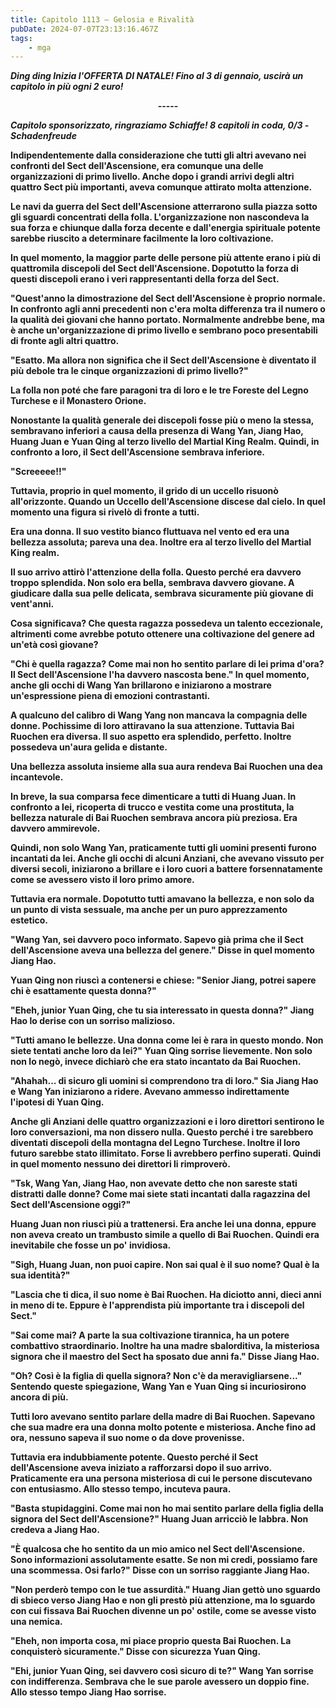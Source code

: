 ```yaml
---
title: Capitolo 1113 – Gelosia e Rivalità
pubDate: 2024-07-07T23:13:16.467Z
tags:
    - mga
---
```



<strong><em>*Ding ding* Inizia l'OFFERTA DI NATALE! Fino al 3 di gennaio, uscirà un capitolo in più ogni 2 euro!</em>
<p style="text-align: center;">-----</p>
<em>Capitolo sponsorizzato, ringraziamo Schiaffe!
8 capitoli in coda, 0/3
-Schadenfreude</em>


Indipendentemente dalla considerazione che tutti gli altri avevano nei confronti del Sect dell'Ascensione, era comunque una delle organizzazioni di primo livello. Anche dopo i grandi arrivi degli altri quattro Sect più importanti, aveva comunque attirato molta attenzione.


Le navi da guerra del Sect dell'Ascensione atterrarono sulla piazza sotto gli sguardi concentrati della folla. L'organizzazione non nascondeva la sua forza e chiunque dalla forza decente e dall'energia spirituale potente sarebbe riuscito a determinare facilmente la loro coltivazione.


In quel momento, la maggior parte delle persone più attente erano i più di quattromila discepoli del Sect dell'Ascensione. Dopotutto la forza di questi discepoli erano i veri rappresentanti della forza del Sect.


"Quest'anno la dimostrazione del Sect dell'Ascensione è proprio normale. In confronto agli anni precedenti non c'era molta differenza tra il numero o la qualità dei giovani che hanno portato. Normalmente andrebbe bene, ma è anche un'organizzazione di primo livello e sembrano poco presentabili di fronte agli altri quattro.


"Esatto. Ma allora non significa che il Sect dell'Ascensione è diventato il più debole tra le cinque organizzazioni di primo livello?"


La folla non poté che fare paragoni tra di loro e le tre Foreste del Legno Turchese e il Monastero Orione.


Nonostante la qualità generale dei discepoli fosse più o meno la stessa, sembravano inferiori a causa della presenza di Wang Yan, Jiang Hao, Huang Juan e Yuan Qing al terzo livello del Martial King Realm. Quindi, in confronto a loro, il Sect dell'Ascensione sembrava inferiore.


"Screeeee!!"


Tuttavia, proprio in quel momento, il grido di un uccello risuonò all'orizzonte. Quando un Uccello dell'Ascensione discese dal cielo. In quel momento una figura si rivelò di fronte a tutti.


Era una donna. Il suo vestito bianco fluttuava nel vento ed era una bellezza assoluta; pareva una dea. Inoltre era al terzo livello del Martial King realm.


Il suo arrivo attirò l'attenzione della folla. Questo perché era davvero troppo splendida. Non solo era bella, sembrava davvero giovane. A giudicare dalla sua pelle delicata, sembrava sicuramente più giovane di vent'anni.


Cosa significava? Che questa ragazza possedeva un talento eccezionale, altrimenti come avrebbe potuto ottenere una coltivazione del genere ad un'età così giovane?


"Chi è quella ragazza? Come mai non ho sentito parlare di lei prima d'ora? Il Sect dell'Ascensione l'ha davvero nascosta bene." In quel momento, anche gli occhi di Wang Yan brillarono e iniziarono a mostrare un'espressione piena di emozioni contrastanti.


A qualcuno del calibro di Wang Yang non mancava la compagnia delle donne. Pochissime di loro attiravano la sua attenzione. Tuttavia Bai Ruochen era diversa. Il suo aspetto era splendido, perfetto. Inoltre possedeva un'aura gelida e distante.


Una bellezza assoluta insieme alla sua aura rendeva Bai Ruochen una dea incantevole.


In breve, la sua comparsa fece dimenticare a tutti di Huang Juan. In confronto a lei, ricoperta di trucco e vestita come una prostituta, la bellezza naturale di Bai Ruochen sembrava ancora più preziosa. Era davvero ammirevole.


Quindi, non solo Wang Yan, praticamente tutti gli uomini presenti furono incantati da lei. Anche gli occhi di alcuni Anziani, che avevano vissuto per diversi secoli, iniziarono a brillare e i loro cuori a battere forsennatamente come se avessero visto il loro primo amore.


Tuttavia era normale. Dopotutto tutti amavano la bellezza, e non solo da un punto di vista sessuale, ma anche per un puro apprezzamento estetico.


"Wang Yan, sei davvero poco informato. Sapevo già prima che il Sect dell'Ascensione aveva una bellezza del genere." Disse in quel momento Jiang Hao.


Yuan Qing non riuscì a contenersi e chiese: "Senior Jiang, potrei sapere chi è esattamente questa donna?"


"Eheh, junior Yuan Qing, che tu sia interessato in questa donna?" Jiang Hao lo derise con un sorriso malizioso.


"Tutti amano le bellezze. Una donna come lei è rara in questo mondo. Non siete tentati anche loro da lei?" Yuan Qing sorrise lievemente. Non solo non lo negò, invece dichiarò che era stato incantato da Bai Ruochen.


"Ahahah... di sicuro gli uomini si comprendono tra di loro." Sia Jiang Hao e Wang Yan iniziarono a ridere. Avevano ammesso indirettamente l'ipotesi di Yuan Qing.


Anche gli Anziani delle quattro organizzazioni e i loro direttori sentirono le loro conversazioni, ma non dissero nulla. Questo perché i tre sarebbero diventati discepoli della montagna del Legno Turchese. Inoltre il loro futuro sarebbe stato illimitato. Forse li avrebbero perfino superati. Quindi in quel momento nessuno dei direttori li rimproverò.


"Tsk, Wang Yan, Jiang Hao, non avevate detto che non sareste stati distratti dalle donne? Come mai siete stati incantati dalla ragazzina del Sect dell'Ascensione oggi?"


Huang Juan non riuscì più a trattenersi. Era anche lei una donna, eppure non aveva creato un trambusto simile a quello di Bai Ruochen. Quindi era inevitabile che fosse un po' invidiosa.


"Sigh, Huang Juan, non puoi capire. Non sai qual è il suo nome? Qual è la sua identità?"


"Lascia che ti dica, il suo nome è Bai Ruochen. Ha diciotto anni, dieci anni in meno di te. Eppure è l'apprendista più importante tra i discepoli del Sect."


"Sai come mai? A parte la sua coltivazione tirannica, ha un potere combattivo straordinario. Inoltre ha una madre sbalorditiva, la misteriosa signora che il maestro del Sect ha sposato due anni fa." Disse Jiang Hao.


"Oh? Così è la figlia di quella signora? Non c'è da meravigliarsene..." Sentendo queste spiegazione, Wang Yan e Yuan Qing si incuriosirono ancora di più.


Tutti loro avevano sentito parlare della madre di Bai Ruochen. Sapevano che sua madre era una donna molto potente e misteriosa. Anche fino ad ora, nessuno sapeva il suo nome o da dove provenisse.


Tuttavia era indubbiamente potente. Questo perché il Sect dell'Ascensione aveva iniziato a rafforzarsi dopo il suo arrivo. Praticamente era una persona misteriosa di cui le persone discutevano con entusiasmo. Allo stesso tempo, incuteva paura.


"Basta stupidaggini. Come mai non ho mai sentito parlare della figlia della signora del Sect dell'Ascensione?" Huang Juan arricciò le labbra. Non credeva a Jiang Hao.


"È qualcosa che ho sentito da un mio amico nel Sect dell'Ascensione. Sono informazioni assolutamente esatte. Se non mi credi, possiamo fare una scommessa. Osi farlo?" Disse con un sorriso raggiante Jiang Hao.


"Non perderò tempo con le tue assurdità." Huang Jian gettò uno sguardo di sbieco verso Jiang Hao e non gli prestò più attenzione, ma lo sguardo con cui fissava Bai Ruochen divenne un po' ostile, come se avesse visto una nemica.


"Eheh, non importa cosa, mi piace proprio questa Bai Ruochen. La conquisterò sicuramente." Disse con sicurezza Yuan Qing.


"Ehi, junior Yuan Qing, sei davvero così sicuro di te?" Wang Yan sorrise con indifferenza. Sembrava che le sue parole avessero un doppio fine. Allo stesso tempo Jiang Hao sorrise.
                                


                                




